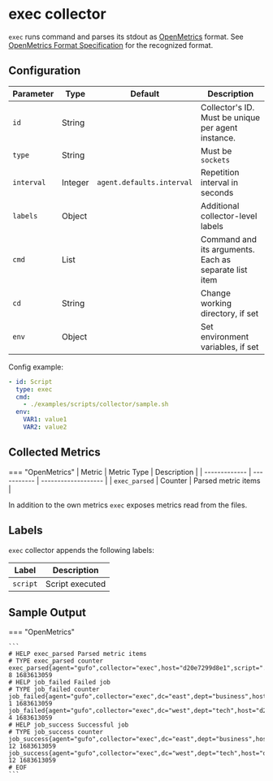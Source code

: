 # exec collector

`exec` runs command and parses its stdout as [OpenMetrics](../openmetrics.md) format.
See [OpenMetrics Format Specification](../openmetrics.md) for the recognized
format.

## Configuration

| Parameter  | Type    | Default                   | Description                                           |
| ---------- | ------- | ------------------------- | ----------------------------------------------------- |
| `id`       | String  |                           | Collector's ID. Must be unique per agent instance.    |
| `type`     | String  |                           | Must be `sockets`                                     |
| `interval` | Integer | `agent.defaults.interval` | Repetition interval in seconds                        |
| `labels`   | Object  |                           | Additional collector-level labels                     |
| `cmd`      | List    |                           | Command and its arguments. Each as separate list item |
| `cd`       | String  |                           | Change working directory, if set                      |
| `env`      | Object  |                           | Set environment variables, if set                     |

Config example:

``` yaml
- id: Script
  type: exec
  cmd:
    - ./examples/scripts/collector/sample.sh
  env:
    VAR1: value1
    VAR2: value2
```

## Collected Metrics

=== "OpenMetrics"
  | Metric        | Metric Type | Description         |
  | ------------- | ----------- | ------------------- |
  | `exec_parsed` | Counter     | Parsed metric items |

  In addition to the own metrics `exec` exposes metrics read from the files.

## Labels

`exec` collector appends the following labels:

| Label    | Description     |
| -------- | --------------- |
| `script` | Script executed |

## Sample Output

=== "OpenMetrics"

    ```
    # HELP exec_parsed Parsed metric items
    # TYPE exec_parsed counter
    exec_parsed{agent="gufo",collector="exec",host="d20e7299d8e1",script="./examples/scripts/collector/sample.sh",zone="DC1"} 8 1683613059
    # HELP job_failed Failed job
    # TYPE job_failed counter
    job_failed{agent="gufo",collector="exec",dc="east",dept="business",host="d20e7299d8e1",zone="DC1"} 1 1683613059
    job_failed{agent="gufo",collector="exec",dc="west",dept="tech",host="d20e7299d8e1",zone="DC1"} 4 1683613059
    # HELP job_success Successful job
    # TYPE job_success counter
    job_success{agent="gufo",collector="exec",dc="east",dept="business",host="d20e7299d8e1",zone="DC1"} 12 1683613059
    job_success{agent="gufo",collector="exec",dc="west",dept="tech",host="d20e7299d8e1",zone="DC1"} 12 1683613059
    # EOF
    ```